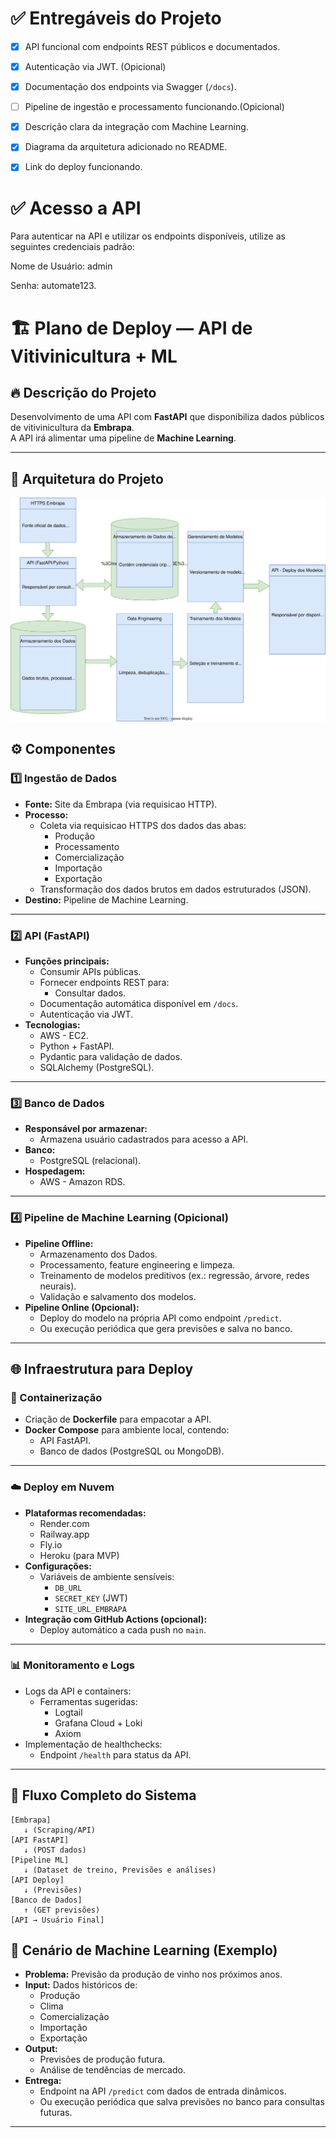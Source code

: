 # ✅ Entregáveis do Projeto

- [x] API funcional com endpoints REST públicos e documentados.
- [x] Autenticação via JWT. (Opicional)
- [x] Documentação dos endpoints via Swagger (`/docs`).
- [ ] Pipeline de ingestão e processamento funcionando.(Opicional)
- [x] Descrição clara da integração com Machine Learning.
- [x] Diagrama da arquitetura adicionado no README.
- [x] Link do deploy funcionando.


# ✅ Acesso a API

Para autenticar na API e utilizar os endpoints disponíveis, utilize as seguintes credenciais padrão:

Nome de Usuário: admin

Senha: automate123.

# 🏗️ Plano de Deploy — API de Vitivinicultura + ML

## 🔥 Descrição do Projeto
Desenvolvimento de uma API com **FastAPI** que disponibiliza dados públicos de vitivinicultura da **Embrapa**.  
A API irá alimentar uma pipeline de **Machine Learning**.

---

## 🚀 Arquitetura do Projeto

![Diagrama de Exemplo](./architecture.svg)

## ⚙️ Componentes

### 1️⃣ Ingestão de Dados
- **Fonte:** Site da Embrapa (via requisicao HTTP).
- **Processo:**
  - Coleta via requisicao HTTPS dos dados das abas:
    - Produção
    - Processamento
    - Comercialização
    - Importação
    - Exportação
  - Transformação dos dados brutos em dados estruturados (JSON).
- **Destino:** Pipeline de Machine Learning.

---

### 2️⃣ API (FastAPI)
- **Funções principais:**
  - Consumir APIs públicas.
  - Fornecer endpoints REST para:
    - Consultar dados.
  - Documentação automática disponível em `/docs`.
  - Autenticação via JWT.
- **Tecnologias:**
  - AWS - EC2.
  - Python + FastAPI.
  - Pydantic para validação de dados.
  - SQLAlchemy (PostgreSQL).

---

### 3️⃣ Banco de Dados
- **Responsável por armazenar:**
  - Armazena usuário cadastrados para acesso a API.
- **Banco:**
  - PostgreSQL (relacional).
- **Hospedagem:**
  - AWS - Amazon RDS.

---

### 4️⃣ Pipeline de Machine Learning (Opicional)
- **Pipeline Offline:**
  - Armazenamento dos Dados.
  - Processamento, feature engineering e limpeza.
  - Treinamento de modelos preditivos (ex.: regressão, árvore, redes neurais).
  - Validação e salvamento dos modelos.
- **Pipeline Online (Opcional):**
  - Deploy do modelo na própria API como endpoint `/predict`.
  - Ou execução periódica que gera previsões e salva no banco.

---

## 🌐 Infraestrutura para Deploy

### 🚢 Containerização
- Criação de **Dockerfile** para empacotar a API.
- **Docker Compose** para ambiente local, contendo:
  - API FastAPI.
  - Banco de dados (PostgreSQL ou MongoDB).

---

### ☁️ Deploy em Nuvem
- **Plataformas recomendadas:**
  - Render.com
  - Railway.app
  - Fly.io
  - Heroku (para MVP)
- **Configurações:**
  - Variáveis de ambiente sensíveis:
    - `DB_URL`
    - `SECRET_KEY` (JWT)
    - `SITE_URL_EMBRAPA`
- **Integração com GitHub Actions (opcional):**
  - Deploy automático a cada push no `main`.

---

### 📊 Monitoramento e Logs
- Logs da API e containers:
  - Ferramentas sugeridas:
    - Logtail
    - Grafana Cloud + Loki
    - Axiom
- Implementação de healthchecks:
  - Endpoint `/health` para status da API.

---

## 🔗 Fluxo Completo do Sistema

```plaintext
[Embrapa] 
   ↓ (Scraping/API)
[API FastAPI]
   ↓ (POST dados)
[Pipeline ML]
   ↓ (Dataset de treino, Previsões e análises)
[API Deploy]
   ↓ (Previsões)   
[Banco de Dados]
   ↑ (GET previsões)
[API → Usuário Final]

```

## 🧠 Cenário de Machine Learning (Exemplo)

- **Problema:** Previsão da produção de vinho nos próximos anos.
- **Input:** Dados históricos de:
  - Produção
  - Clima
  - Comercialização
  - Importação
  - Exportação
- **Output:**
  - Previsões de produção futura.
  - Análise de tendências de mercado.
- **Entrega:**
  - Endpoint na API `/predict` com dados de entrada dinâmicos.
  - Ou execução periódica que salva previsões no banco para consultas futuras.

---



